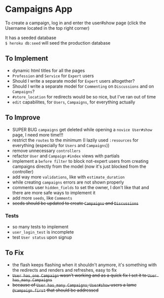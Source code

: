 # Campaigns App

To create a campaign, log in and enter the user#show page (click the Username located in the top right corner)

It has a seeded database   
`$ heroku db:seed` will seed the production database

## To Implement 

- dynamic html titles for all the pages
- `Profession` and `Service` for `Expert` users
- Should I write a separate model for `Expert` users altogether?
- Should I write a separate model for `Commenting` on `Discussions` and on `Campaigns`?
- `#store_location` for redirects would be so nice, but I've ran out of time
- `edit` capabilites, for `Users`, `Campaigns`, for everything actually


## To Improve

- SUPER BUG `campaigns` get deleted while opening a `novice User#show` page, I need more time!!!
- restrict the `routes` to the minimum (I lazily used `:resources` for everything (especially for `Users` and `Campaigns`))
- remove unnecessary `controllers`
- refactor `User` and `Campaign` `#index` views with partials
- implement a `before filter` to block not-expert users from creating campaigns directly from the model (now it's just blocked from the controller)
- add way more `validations`, like with `estimate_duration`
- while creating `campaigns` errors are not shown properly
- comments user `hidden_fields` to set the owner, I don't like that and there are more safe ways to implement it
- add more `seeds`, like `Comments` 
- ~~seeds should be updated to create `Campaigns` and `Discussions`~~

### Tests

- so many tests to implement
- `user_login_test` is incomplete
- test `User status` upon signup

## To Fix


- the flash keeps flashing when it shouldn't anymore, it's something with the redirects and renders and refreshes, easy to fix
- ~~`User has_one Campaign` wasn't working and as a quick fix I set it to `User has_many Campaigns`~~
- ~~because of `User has_many Campaigns`, `User#show` users a lame `@campaign.first` that should be addressed~~